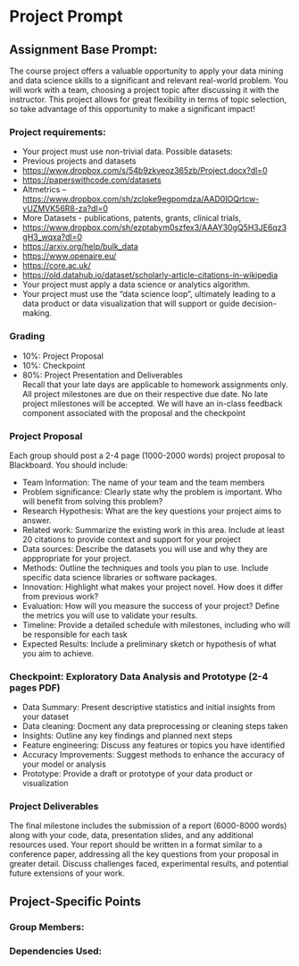 # Project Prompt
## Assignment Base Prompt:
The course project offers a valuable opportunity to apply your data mining and data science skills
to a significant and relevant real-world problem. You will work with a team, choosing a project
topic after discussing it with the instructor. This project allows for great flexibility in terms of topic
selection, so take advantage of this opportunity to make a significant impact!
### Project requirements:
- Your project must use non-trivial data. Possible datasets:
- Previous projects and datasets
- https://www.dropbox.com/s/54b9zkveoz365zb/Project.docx?dl=0
- https://paperswithcode.com/datasets
- Altmetrics – https://www.dropbox.com/sh/zcloke9egpomdza/AAD0IOQrtcw-yUZMVK56R8-za?dl=0
- More Datasets - publications, patents, grants, clinical trials,
- https://www.dropbox.com/sh/ezptabym0szfex3/AAAY30gQ5H3JE6qz3gH3_wqxa?dl=0
- https://arxiv.org/help/bulk_data
- https://www.openaire.eu/
- https://core.ac.uk/
- https://old.datahub.io/dataset/scholarly-article-citations-in-wikipedia
- Your project must apply a data science or analytics algorithm.
- Your project must use the “data science loop”, ultimately leading to a data product or data visualization that will support or guide decision-making.

### Grading
- 10%: Project Proposal
- 10%: Checkpoint
- 80%: Project Presentation and Deliverables \
Recall that your late days are applicable to homework assignments only. All project milestones
are due on their respective due date. No late project milestones will be accepted. We will have an
in-class feedback component associated with the proposal and the checkpoint

### Project Proposal
Each group should post a 2-4 page (1000-2000 words) project proposal to Blackboard. You should
include:
- Team Information: The name of your team and the team members
- Problem significance: Clearly state why the problem is important. Who will benefit from solving this problem?
- Research Hypothesis: What are the key questions your project aims to answer.
- Related work: Summarize the existing work in this area. Include at least 20 citations to provide context and support for your project
- Data sources: Describe the datasets you will use and why they are apppropriate for your project.
- Methods: Outline the techniques and tools you plan to use. Include specific data science libraries or software packages.
- Innovation: Highlight what makes your project novel. How does it differ from previous work?
- Evaluation: How will you measure the success of your project? Define the metrics you will use to validate your results.
- Timeline: Provide a detailed schedule with milestones, including who will be responsible for each task
- Expected Results: Include a preliminary sketch or hypothesis of what you aim to achieve.

### Checkpoint: Exploratory Data Analysis and Prototype (2-4 pages PDF)
- Data Summary: Present descriptive statistics and initial insights from your dataset
- Data cleaning: Docment any data preprocessing or cleaning steps taken
- Insights: Outline any key findings and planned next steps
- Feature engineering: Discuss any features or topics you have identified
- Accuracy Improvements: Suggest methods to enhance the accuracy of your model or analysis
- Prototype: Provide a draft or prototype of your data product or visualization

### Project Deliverables
The final milestone includes the submission of a report (6000-8000 words) along with your code,
data, presentation slides, and any additional resources used. Your report should be written in
a format similar to a conference paper, addressing all the key questions from your proposal in
greater detail. Discuss challenges faced, experimental results, and potential future extensions of
your work.

## Project-Specific Points
### Group Members:
### Dependencies Used:
